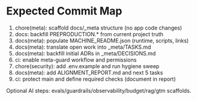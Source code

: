 # Expected Commit Map

1) chore(meta): scaffold docs/_meta structure (no app code changes)
2) docs: backfill PREPRODUCTION.* from current project truth
3) docs(meta): populate MACHINE_README.json (runtime, scripts, links)
4) docs(meta): translate open work into _meta/TASKS.md
5) docs(meta): backfill initial ADRs in _meta/DECISIONS.md
6) ci: enable meta-guard workflow and permissions
7) chore(security): add .env.example and run hygiene sweep
8) docs(meta): add ALIGNMENT_REPORT.md and next 5 tasks
9) ci: protect main and define required checks (document in report)

Optional AI steps: evals/guardrails/observability/budget/rag/gtm scaffolds.
